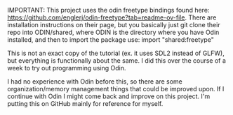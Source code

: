 IMPORTANT: This project uses the odin freetype bindings found here: https://github.com/englerj/odin-freetype?tab=readme-ov-file.
There are installation instructions on their page, but you basically just git clone their repo into ODIN/shared, where ODIN is the 
directory where you have Odin installed, and then to import the package use:
import "shared:freetype" 

This is not an exact copy of the tutorial (ex. it uses SDL2 instead of GLFW), but everything is functionally about the same. I did this over the course of a week to try out programming using Odin. 

I had no experience with Odin before this, so there are some organization/memory management things that could be improved upon. If I continue with Odin I might come back and improve on this project. I'm putting this on GitHub mainly for reference for myself. 
